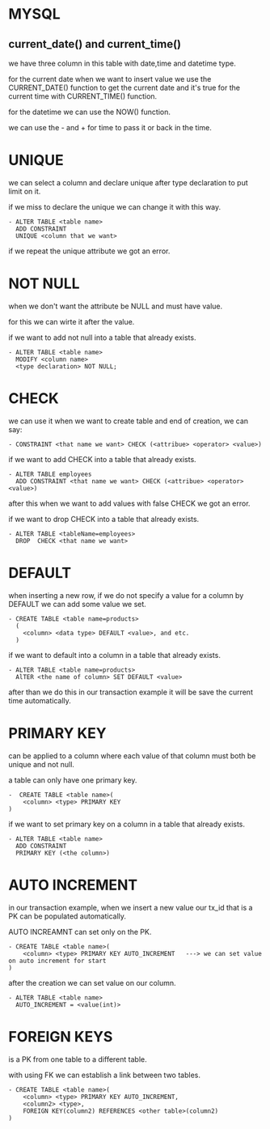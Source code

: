 # MYSQL

## current_date() and current_time()

we have three column in this table with date,time and datetime type.

for the current date when we want to insert value we use the CURRENT_DATE() function
to get the current date and it's true for the current time with CURRENT_TIME() function.

for the datetime we can use the NOW() function.

we can use the - and + for time to pass it or back in the time.

# UNIQUE

we can select a column and declare unique after type declaration to put limit on it.

if we miss to declare the unique we can change it with this way.

    - ALTER TABLE <table name>
      ADD CONSTRAINT
      UNIQUE <column that we want>

if we repeat the unique attribute we got an error.

# NOT NULL

when we don't want the attribute be NULL and must have value.

for this we can wirte it after the value.

if we want to add not null into a table that already exists.

    - ALTER TABLE <table name>
      MODIFY <column name>
      <type declaration> NOT NULL;

# CHECK

we can use it when we want to create table and end of creation,
we can say:

    - CONSTRAINT <that name we want> CHECK (<attribue> <operator> <value>)

if we want to add CHECK into a table that already exists.

    - ALTER TABLE employees
      ADD CONSTRAINT <that name we want> CHECK (<attribue> <operator> <value>)

after this when we want to add values with false CHECK we got an error.

if we want to drop CHECK into a table that already exists.

    - ALTER TABLE <tableName=employees>
      DROP  CHECK <that name we want>

# DEFAULT

when inserting a new row, if we do not specify a value for a column
by DEFAULT we can add some value we set.

    - CREATE TABLE <table name=products>
      (
        <column> <data type> DEFAULT <value>, and etc.
      )

if we want to default into a column in a table that already exists.

    - ALTER TABLE <table name=products>
      AlTER <the name of column> SET DEFAULT <value>

after than we do this in our transaction example it will be save the current time automatically.

# PRIMARY KEY

can be applied to a column where each value of that column must both be unique and not null.

a table can only have one primary key.

    -  CREATE TABLE <table name>(
        <column> <type> PRIMARY KEY
    )

if we want to set primary key on a column in a table that already exists.

    - ALTER TABLE <table name>
      ADD CONSTRAINT
      PRIMARY KEY (<the column>)

# AUTO INCREMENT

in our transaction example, when we insert a new value our tx_id that is a PK can be
populated automatically.

AUTO INCREAMNT can set only on the PK.

    - CREATE TABLE <table name>(
        <column> <type> PRIMARY KEY AUTO_INCREMENT   ---> we can set value on auto increment for start
    )

after the creation we can set value on our column.

    - ALTER TABLE <table name>
      AUTO_INCREMENT = <value(int)>

# FOREIGN KEYS

is a PK from one table to a different table.

with using FK we can establish a link between two tables.

    - CREATE TABLE <table name>(
        <column> <type> PRIMARY KEY AUTO_INCREMENT,
        <column2> <type>,
        FOREIGN KEY(column2) REFERENCES <other table>(column2)
    )
